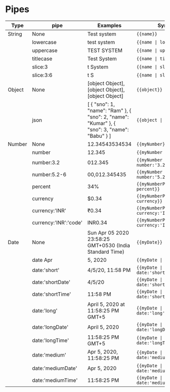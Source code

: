 # Pipes

| Type   | pipe                  | Examples                                                                                     | Syntax                                     |
| ------ | --------------------- | -------------------------------------------------------------------------------------------- | ------------------------------------------ |
| String | None                  | Test system                                                                                  | `{{name}}`                                 |
|        | lowercase             | test system                                                                                  | `{{name \| lowercase}}`                    |
|        | uppercase             | TEST SYSTEM                                                                                  | `{{name \| uppercase}}`                    |
|        | titlecase             | Test System                                                                                  | `{{name \| titlecase}}`                    |
|        | slice:3               | t System                                                                                     | `{{name \| slice:3}}`                      |
|        | slice:3:6             | t S                                                                                          | `{{name \| slice:3:6}}`                    |
| Object | None                  | [object Object],[object Object],[object Object]                                              | `{{object}}`                               |
|        | json                  | [ { "sno": 1, "name": "Ram" }, { "sno": 2, "name": "Kumar" }, { "sno": 3, "name": "Babu" } ] | `{{object \| json}}`                       |
| Number | None                  | 12.34543534534                                                                               | `{{myNumber}}`                             |
|        | number                | 12.345                                                                                       | `{{myNumber \| number}}`                   |
|        | number:3.2            | 012.345                                                                                      | `{{myNumber \| number:'3.2'}}`             |
|        | number:5.2-6          | 00,012.345435                                                                                | `{{myNumber \| number:'5.2-6'}}`           |
|        | percent               | 34%                                                                                          | `{{myNumberPer \| percent}}`               |
|        | currency              | \$0.34                                                                                       | `{{myNumberPer \| currency}}`              |
|        | currency:'INR'        | ₹0.34                                                                                        | `{{myNumberPer \| currency:'INR'}}`        |
|        | currency:'INR':'code' | INR0.34                                                                                      | `{{myNumberPer \| currency:'INR':'code'}}` |
| Date   | None                  | Sun Apr 05 2020 23:58:25 GMT+0530 (India Standard Time)                                      | `{{myDate}}`                               |
|        | date Apr              | 5, 2020                                                                                      | `{{myDate \| date}}`                       |
|        | date:'short'          | 4/5/20, 11:58 PM                                                                             | `{{myDate \| date:'short'}}`               |
|        | date:'shortDate'      | 4/5/20                                                                                       | `{{myDate \| date:'shortDate'}}`           |
|        | date:'shortTime'      | 11:58 PM                                                                                     | `{{myDate \| date:'shortTime'}}`           |
|        | date:'long'           | April 5, 2020 at 11:58:25 PM GMT+5                                                           | `{{myDate \| date:'long'}}`                |
|        | date:'longDate'       | April 5, 2020                                                                                | `{{myDate \| date:'longDate'}}`            |
|        | date:'longTime'       | 11:58:25 PM GMT+5                                                                            | `{{myDate \| date:'longTime'}}`            |
|        | date:'medium'         | Apr 5, 2020, 11:58:25 PM                                                                     | `{{myDate \| date:'medium'}}`              |
|        | date:'mediumDate'     | Apr 5, 2020                                                                                  | `{{myDate \| date:'mediumDate'}}`          |
|        | date:'mediumTime'     | 11:58:25 PM                                                                                  | `{{myDate \| date:'mediumTime'}}`          |
